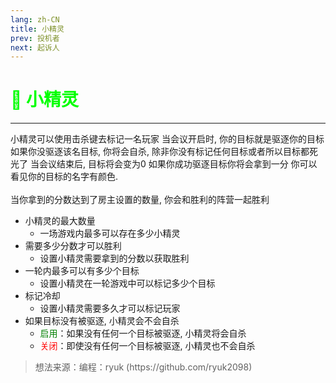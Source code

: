 ```yaml
---
lang: zh-CN
title: 小精灵
prev: 投机者
next: 起诉人
---
```


# <font color="#01ff00">🧚 <b>小精灵</b></font> <Badge text="Benign" type="tip" vertical="middle"/>

***

小精灵可以使用击杀键去标记一名玩家 当会议开启时, 你的目标就是驱逐你的目标 如果你没驱逐该名目标, 你将会自杀, 除非你没有标记任何目标或者所以目标都死光了 当会议结束后, 目标将会变为0 如果你成功驱逐目标你将会拿到一分 你可以看见你的目标的名字有颜色.<br><br>
当你拿到的分数达到了房主设置的数量, 你会和胜利的阵营一起胜利

- 小精灵的最大数量
  - 一场游戏内最多可以存在多少小精灵
- 需要多少分数才可以胜利
  - 设置小精灵需要拿到的分数以获取胜利
- 一轮内最多可以有多少个目标
  - 设置小精灵在一轮游戏中可以标记多少个目标
- 标记冷却
  - 设置小精灵需要多久才可以标记玩家
- 如果目标没有被驱逐, 小精灵会不会自杀
  - <font color=green>启用</font>：如果没有任何一个目标被驱逐, 小精灵将会自杀
  - <font color=red>关闭</font>：即使没有任何一个目标被驱逐, 小精灵也不会自杀

> 想法来源：编程：ryuk
> (https\://github.com/ryuk2098)

